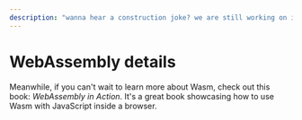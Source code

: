 ```yaml
---
description: "wanna hear a construction joke? we are still working on it"
---
```

# WebAssembly details

Meanwhile, if you can't wait to learn more about Wasm, check out this book: _WebAssembly in Action_. It's a great book showcasing how to use Wasm with JavaScript inside a browser.

